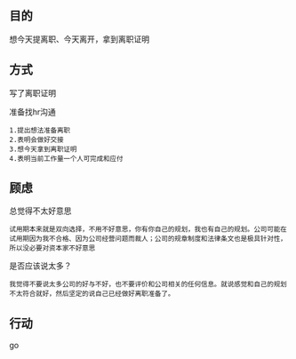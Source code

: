 ## 目的

想今天提离职、今天离开，拿到离职证明

## 方式

写了离职证明

准备找hr沟通

```
1.提出想法准备离职
2.表明会做好交接
3.想今天拿到离职证明
4.表明当前工作量一个人可完成和应付
```

## 顾虑

总觉得不太好意思

```
试用期本来就是双向选择，不用不好意思，你有你自己的规划，我也有自己的规划。公司可能在试用期因为我不合格、因为公司经营问题而裁人；公司的规章制度和法律条文也是极具针对性，所以没必要对资本家不好意思
```

是否应该说太多？

```
我觉得不要说太多公司的好与不好，也不要评价和公司相关的任何信息。就说感觉和自己的规划不太符合就好，然后坚定的说自己已经做好离职准备了。
```

## 行动

go